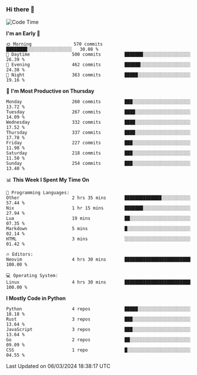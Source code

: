 ### Hi there 👋
<!--START_SECTION:waka-->
![Code Time](http://img.shields.io/badge/Code%20Time-274%20hrs%2030%20mins-blue)

**I'm an Early 🐤** 

```text
🌞 Morning                570 commits         ████████░░░░░░░░░░░░░░░░░   30.08 % 
🌆 Daytime                500 commits         ███████░░░░░░░░░░░░░░░░░░   26.39 % 
🌃 Evening                462 commits         ██████░░░░░░░░░░░░░░░░░░░   24.38 % 
🌙 Night                  363 commits         █████░░░░░░░░░░░░░░░░░░░░   19.16 % 
```
📅 **I'm Most Productive on Thursday** 

```text
Monday                   260 commits         ███░░░░░░░░░░░░░░░░░░░░░░   13.72 % 
Tuesday                  267 commits         ████░░░░░░░░░░░░░░░░░░░░░   14.09 % 
Wednesday                332 commits         ████░░░░░░░░░░░░░░░░░░░░░   17.52 % 
Thursday                 337 commits         ████░░░░░░░░░░░░░░░░░░░░░   17.78 % 
Friday                   227 commits         ███░░░░░░░░░░░░░░░░░░░░░░   11.98 % 
Saturday                 218 commits         ███░░░░░░░░░░░░░░░░░░░░░░   11.50 % 
Sunday                   254 commits         ███░░░░░░░░░░░░░░░░░░░░░░   13.40 % 
```


📊 **This Week I Spent My Time On** 

```text
💬 Programming Languages: 
Other                    2 hrs 35 mins       ██████████████░░░░░░░░░░░   57.44 % 
Nix                      1 hr 15 mins        ███████░░░░░░░░░░░░░░░░░░   27.94 % 
Lua                      19 mins             ██░░░░░░░░░░░░░░░░░░░░░░░   07.35 % 
Markdown                 5 mins              █░░░░░░░░░░░░░░░░░░░░░░░░   02.14 % 
HTML                     3 mins              ░░░░░░░░░░░░░░░░░░░░░░░░░   01.42 % 

🔥 Editors: 
Neovim                   4 hrs 30 mins       █████████████████████████   100.00 % 

💻 Operating System: 
Linux                    4 hrs 30 mins       █████████████████████████   100.00 % 
```

**I Mostly Code in Python** 

```text
Python                   4 repos             █████░░░░░░░░░░░░░░░░░░░░   18.18 % 
Rust                     3 repos             ███░░░░░░░░░░░░░░░░░░░░░░   13.64 % 
JavaScript               3 repos             ███░░░░░░░░░░░░░░░░░░░░░░   13.64 % 
Go                       2 repos             ██░░░░░░░░░░░░░░░░░░░░░░░   09.09 % 
CSS                      1 repo              █░░░░░░░░░░░░░░░░░░░░░░░░   04.55 % 
```




 Last Updated on 06/03/2024 18:38:17 UTC
<!--END_SECTION:waka-->

<!--
**YoganshSharma/YoganshSharma** is a ✨ _special_ ✨ repository because its `README.md` (this file) appears on your GitHub profile.

Here are some ideas to get you started:

- 🔭 I’m currently working on ...
- 🌱 I’m currently learning ...
- 👯 I’m looking to collaborate on ...
- 🤔 I’m looking for help with ...
- 💬 Ask me about ...
- 📫 How to reach me: ...
- 😄 Pronouns: ...
- ⚡ Fun fact: ...
-->
